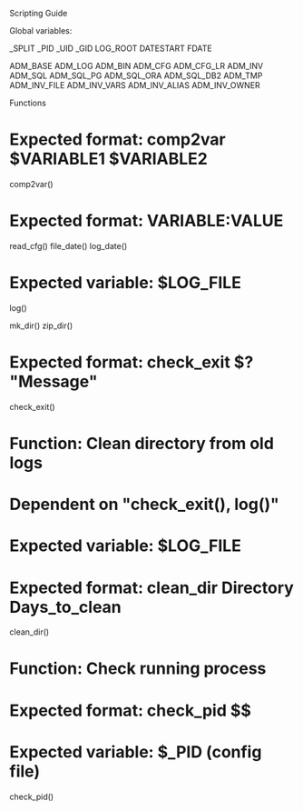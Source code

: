 Scripting Guide

Global variables:

_SPLIT
_PID
_UID
_GID
LOG_ROOT
DATESTART
FDATE

ADM_BASE
ADM_LOG
ADM_BIN
ADM_CFG
ADM_CFG_LR
ADM_INV
ADM_SQL
ADM_SQL_PG
ADM_SQL_ORA
ADM_SQL_DB2
ADM_TMP
ADM_INV_FILE
ADM_INV_VARS
ADM_INV_ALIAS
ADM_INV_OWNER

Functions

# Expected format: comp2var $VARIABLE1 $VARIABLE2
comp2var()

# Expected format: VARIABLE:VALUE
read_cfg()
file_date()
log_date()

# Expected variable: $LOG_FILE
log()

mk_dir()
zip_dir()

# Expected format: check_exit $? "Message"
check_exit()

# Function: Clean directory from old logs
# Dependent on "check_exit(), log()"
# Expected variable: $LOG_FILE
# Expected format: clean_dir Directory Days_to_clean
clean_dir()

# Function: Check running process
# Expected format: check_pid $$
# Expected variable: $_PID (config file)
check_pid()
